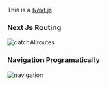 This is a [Next.js](https://nextjs.org/)

### Next Js Routing
![catchAllroutes](https://user-images.githubusercontent.com/77038785/161377640-8ac7b81c-4a1f-499e-bbdc-2818a4883bd9.png)

### Navigation Programatically
![navigation](https://user-images.githubusercontent.com/77038785/161380326-32015f88-99c3-430c-9914-23db5982d286.png)



